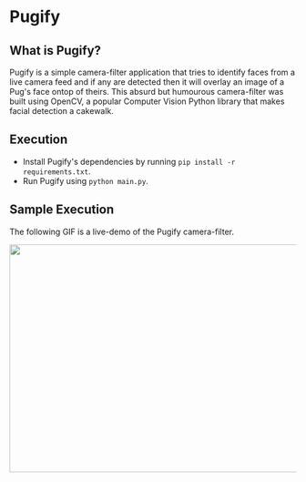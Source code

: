 # Pugify
## What is Pugify?
Pugify is a simple camera-filter application that tries to identify faces from a live camera feed and if any are detected then it will overlay an image of a Pug's face ontop of theirs. This absurd but humourous camera-filter was built using OpenCV, a popular Computer Vision Python library that makes facial detection a cakewalk.

## Execution
- Install Pugify's dependencies by running `pip install -r requirements.txt`.
- Run Pugify using `python main.py`.

## Sample Execution
The following GIF is a live-demo of the Pugify camera-filter.

<img src="./resources/output/sample.gif" width="550" height="400">